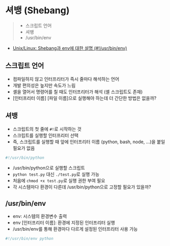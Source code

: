 # 셔뱅 (Shebang)

> - 스크립트 언어
> - 셔뱅
> - /usr/bin/env

- [Unix/Linux: Shebang과 env에 대한 설명 (#!/usr/bin/env)](https://blog.gaerae.com/2015/10/what-is-the-preferred-bash-shebang.html)

## 스크립트 언어

- 컴파일하지 않고 인터프리터가 즉시 줄마다 해석하는 언어
- 개발 편의성은 높지만 속도가 느림
- 셸을 열어서 명령어를 칠 때도 인터프리터가 해석 (셸 스크립트도 존재)
- [인터프리터 이름] [파일 이름]으로 실행해야 하는데 더 간단한 방법은 없을까?

## 셔뱅

- 스크립트의 첫 줄에 `#!`로 시작하는 것
- 스크립트를 실행할 인터프리터 선택
- 즉, 스크립트를 실행할 때 앞에 인터프리터 이름 (python, bash, node, ...)을 붙일 필요가 없음

```Python
#!/usr/bin/python
```

- /usr/bin/python으로 실행할 스크립트
- ``python test.py`` 대신 ``./test.py``로 실행 가능
- 처음에 ``chmod +x test.py``로 실행 권한 부여 필요
- 각 시스템마다 환경이 다른데 /usr/bin/python으로 고정할 필요가 있을까?

## /usr/bin/env

- env: 시스템의 환경변수 출력
- env [인터프리터 이름]: 환경에 지정된 인터프리터 실행
- /usr/bin/env를 통해 환경마다 다르게 설정된 인터프리터 사용 가능

```Python
#!/usr/bin/env python
```

